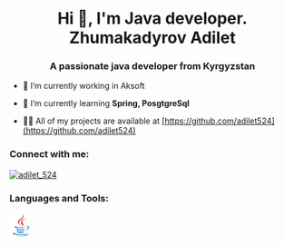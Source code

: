 <h1 align="center">Hi 👋, I'm Java developer. Zhumakadyrov Adilet</h1>
<h3 align="center">A passionate java developer from Kyrgyzstan</h3>

- 🔭 I’m currently working in Aksoft

- 🌱 I’m currently learning **Spring, PosgtgreSql**

- 👨‍💻 All of my projects are available at [https://github.com/adilet524](https://github.com/adilet524)

<h3 align="left">Connect with me:</h3>
<p align="left">
<a href="https://instagram.com/adilet_524" target="blank"><img align="center" src="https://raw.githubusercontent.com/rahuldkjain/github-profile-readme-generator/master/src/images/icons/Social/instagram.svg" alt="adilet_524" height="30" width="40" /></a>
</p>

<h3 align="left">Languages and Tools:</h3>
<p align="left"> <a href="https://www.java.com" target="_blank" rel="noreferrer"> <img src="https://raw.githubusercontent.com/devicons/devicon/master/icons/java/java-original.svg" alt="java" width="40" height="40"/> </a> </p>

